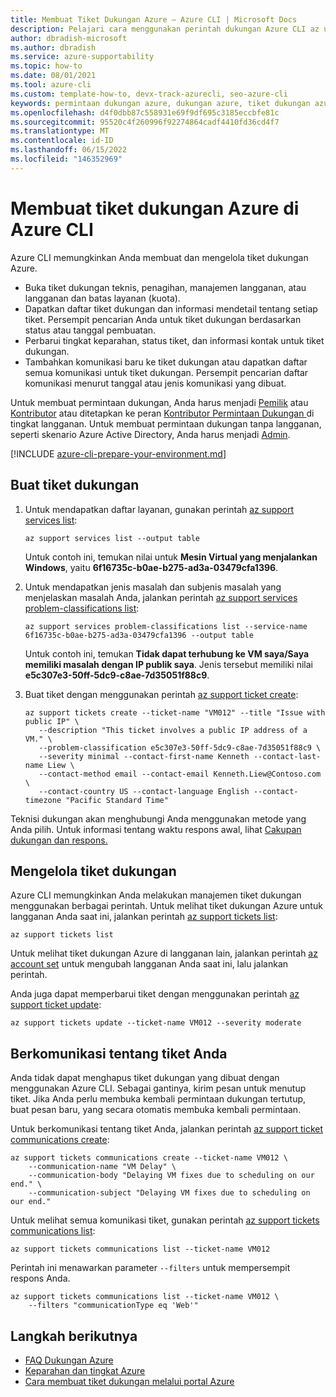 ```yaml
---
title: Membuat Tiket Dukungan Azure – Azure CLI | Microsoft Docs
description: Pelajari cara menggunakan perintah dukungan Azure CLI az untuk membuat, memperbarui, dan mengelola permintaan dukungan Azure.
author: dbradish-microsoft
ms.author: dbradish
ms.service: azure-supportability
ms.topic: how-to
ms.date: 08/01/2021
ms.tool: azure-cli
ms.custom: template-how-to, devx-track-azurecli, seo-azure-cli
keywords: permintaan dukungan azure, dukungan azure, tiket dukungan azure, manajemen tiket dukungan
ms.openlocfilehash: d4f0dbb87c558931e69f9df695c3185eccbfe81c
ms.sourcegitcommit: 95520c4f260996f92274864cadf4410fd36cd4f7
ms.translationtype: MT
ms.contentlocale: id-ID
ms.lasthandoff: 06/15/2022
ms.locfileid: "146352969"
---
```

# <a name="create-an-azure-support-ticket-in-azure-cli"></a>Membuat tiket dukungan Azure di Azure CLI

Azure CLI memungkinkan Anda membuat dan mengelola tiket dukungan Azure.

- Buka tiket dukungan teknis, penagihan, manajemen langganan, atau langganan dan batas layanan (kuota).
- Dapatkan daftar tiket dukungan dan informasi mendetail tentang setiap tiket. Persempit pencarian Anda untuk tiket dukungan berdasarkan status atau tanggal pembuatan.
- Perbarui tingkat keparahan, status tiket, dan informasi kontak untuk tiket dukungan.
- Tambahkan komunikasi baru ke tiket dukungan atau dapatkan daftar semua komunikasi untuk tiket dukungan. Persempit pencarian daftar komunikasi menurut tanggal atau jenis komunikasi yang dibuat.

Untuk membuat permintaan dukungan, Anda harus menjadi [Pemilik](/azure/role-based-access-control/built-in-roles#owner) atau [Kontributor](/azure/role-based-access-control/built-in-roles#contributor) atau ditetapkan ke peran [Kontributor Permintaan Dukungan ](/azure/role-based-access-control/built-in-roles#support-request-contributor) di tingkat langganan. Untuk membuat permintaan dukungan tanpa langganan, seperti skenario Azure Active Directory, Anda harus menjadi [Admin](/azure/active-directory/roles/permissions-reference).

[!INCLUDE [azure-cli-prepare-your-environment.md](includes/azure-cli-prepare-your-environment.md)]

## <a name="create-a-support-ticket"></a>Buat tiket dukungan

1. Untuk mendapatkan daftar layanan, gunakan perintah [az support services list](/cli/azure/support/services#az-support-services-list):

   ```azurecli
   az support services list --output table
   ```

   Untuk contoh ini, temukan nilai untuk **Mesin Virtual yang menjalankan Windows**, yaitu **6f16735c-b0ae-b275-ad3a-03479cfa1396**.

1. Untuk mendapatkan jenis masalah dan subjenis masalah yang menjelaskan masalah Anda, jalankan perintah [az support services problem-classifications list](/cli/azure/support/services/problem-classifications#az-support-services-problem-classifications-list):

   ```azurecli
   az support services problem-classifications list --service-name 6f16735c-b0ae-b275-ad3a-03479cfa1396 --output table
   ```

   Untuk contoh ini, temukan **Tidak dapat terhubung ke VM saya/Saya memiliki masalah dengan IP publik saya**. Jenis tersebut memiliki nilai **e5c307e3-50ff-5dc9-c8ae-7d35051f88c9**.

1. Buat tiket dengan menggunakan perintah [az support ticket create](/cli/azure/support/tickets#az-support-tickets-create):

   ```azurecli
   az support tickets create --ticket-name "VM012" --title "Issue with public IP" \
      --description "This ticket involves a public IP address of a VM." \
      --problem-classification e5c307e3-50ff-5dc9-c8ae-7d35051f88c9 \
      --severity minimal --contact-first-name Kenneth --contact-last-name Liew \
      --contact-method email --contact-email Kenneth.Liew@Contoso.com \
      --contact-country US --contact-language English --contact-timezone "Pacific Standard Time"
   ```

Teknisi dukungan akan menghubungi Anda menggunakan metode yang Anda pilih. Untuk informasi tentang waktu respons awal, lihat [Cakupan dukungan dan respons.](/support/plans/response/)

## <a name="manage-support-tickets"></a>Mengelola tiket dukungan

Azure CLI memungkinkan Anda melakukan manajemen tiket dukungan menggunakan berbagai perintah. Untuk melihat tiket dukungan Azure untuk langganan Anda saat ini, jalankan perintah [az support tickets list](/cli/azure/support/tickets#az-support-tickets-list):

```azurecli
az support tickets list
```

Untuk melihat tiket dukungan Azure di langganan lain, jalankan perintah [az account set](/cli/azure/account#az-account-set) untuk mengubah langganan Anda saat ini, lalu jalankan perintah.

Anda juga dapat memperbarui tiket dengan menggunakan perintah [az support ticket update](/cli/azure/support/tickets#az-support-tickets-update):

```azurecli
az support tickets update --ticket-name VM012 --severity moderate
```

## <a name="communicate-about-your-ticket"></a>Berkomunikasi tentang tiket Anda

Anda tidak dapat menghapus tiket dukungan yang dibuat dengan menggunakan Azure CLI. Sebagai gantinya, kirim pesan untuk menutup tiket. Jika Anda perlu membuka kembali permintaan dukungan tertutup, buat pesan baru, yang secara otomatis membuka kembali permintaan.

Untuk berkomunikasi tentang tiket Anda, jalankan perintah [az support ticket communications create](/cli/azure/support/tickets/communications#az-support-tickets-communications-create):

```azurecli
az support tickets communications create --ticket-name VM012 \
    --communication-name "VM Delay" \
    --communication-body "Delaying VM fixes due to scheduling on our end." \
    --communication-subject "Delaying VM fixes due to scheduling on our end."
```

Untuk melihat semua komunikasi tiket, gunakan perintah [az support tickets communications list](/cli/azure/support/tickets/communications#az-support-tickets-communications-list):

```azurecli
az support tickets communications list --ticket-name VM012
```

Perintah ini menawarkan parameter `--filters` untuk mempersempit respons Anda.

```azurecli
az support tickets communications list --ticket-name VM012 \
    --filters "communicationType eq 'Web'"
```

## <a name="next-steps"></a>Langkah berikutnya

- [FAQ Dukungan Azure](https://azure.microsoft.com/support/faq/)
- [Keparahan dan tingkat Azure](https://azure.microsoft.com/support/plans/response/)
- [Cara membuat tiket dukungan melalui portal Azure](/azure/azure-portal/supportability/how-to-create-azure-support-request)
